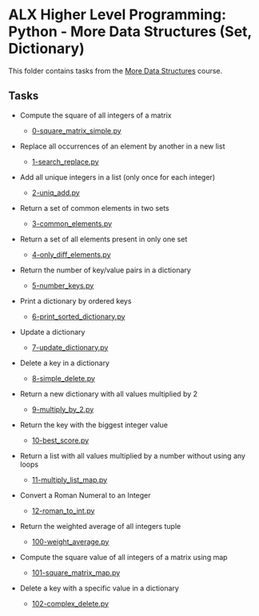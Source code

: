 # ALX Higher Level Programming: Python - More Data Structures (Set, Dictionary)

This folder contains tasks from the [More Data Structures](https://github.com/MaxTheDreaded/alx-higher_level_programming/blob/main/0x04-python-more_data_structures) course.

## Tasks

- Compute the square of all integers of a matrix
  - [0-square_matrix_simple.py](
        https://github.com/MaxTheDreaded/alx-higher_level_programming/blob/main/0x04-python-more_data_structures/0-square_matrix_simple.py
    )

- Replace all occurrences of an element by another in a new list
  - [1-search_replace.py](
        https://github.com/MaxTheDreaded/alx-higher_level_programming/blob/main/0x04-python-more_data_structures/1-search_replace.py
    )

- Add all unique integers in a list (only once for each integer)
  - [2-uniq_add.py](
        https://github.com/MaxTheDreaded/alx-higher_level_programming/blob/main/0x04-python-more_data_structures/2-uniq.py
    )

- Return a set of common elements in two sets
  - [3-common_elements.py](
        https://github.com/MaxTheDreaded/alx-higher_level_programming/blob/main/0x04-python-more_data_structures/3-common_elements.py
    )

- Return a set of all elements present in only one set
  - [4-only_diff_elements.py](
        https://github.com/MaxTheDreaded/alx-higher_level_programming/blob/main/0x04-python-more_data_structures/4-only_diff_elements.py
    )

- Return the number of key/value pairs in a dictionary
  - [5-number_keys.py](
        https://github.com/MaxTheDreaded/alx-higher_level_programming/blob/main/0x04-python-more_data_structures/5-number_keys.py
    )

- Print a dictionary by ordered keys
  - [6-print_sorted_dictionary.py](
        https://github.com/MaxTheDreaded/alx-higher_level_programming/blob/main/0x04-python-more_data_structures/6-print_sorted_dictionary.py
    )

- Update a dictionary
  - [7-update_dictionary.py](
        https://github.com/MaxTheDreaded/alx-higher_level_programming/blob/main/0x04-python-more_data_structures/7-update_dictionary.py
    )

- Delete a key in a dictionary
  - [8-simple_delete.py](
        https://github.com/MaxTheDreaded/alx-higher_level_programming/blob/main/0x04-python-more_data_structures/8-simple_delete.py
    )

- Return a new dictionary with all values multiplied by 2
  - [9-multiply_by_2.py](
        https://github.com/MaxTheDreaded/alx-higher_level_programming/blob/main/0x04-python-more_data_structures/9-multiply_by_2.py
    )

- Return the key with the biggest integer value
  - [10-best_score.py](
        https://github.com/MaxTheDreaded/alx-higher_level_programming/blob/main/0x04-python-more_data_structures/10-best_score.py
    )

- Return a list with all values multiplied by a number without using any loops
  - [11-multiply_list_map.py](
        https://github.com/MaxTheDreaded/alx-higher_level_programming/blob/main/0x04-python-more_data_structures/11-multiply_list_map.py
  )

- Convert a Roman Numeral to an Integer
  - [12-roman_to_int.py](
        https://github.com/MaxTheDreaded/alx-higher_level_programming/blob/main/0x04-python-more_data_structures/12-roman_to_int.py
    )

- Return the weighted average of all integers tuple
  - [100-weight_average.py](
        https://github.com/MaxTheDreaded/alx-higher_level_programming/blob/main/0x04-python-more_data_structures/100-weight_average.py
    )

- Compute the square value of all integers of a matrix using map
  - [101-square_matrix_map.py](
        https://github.com/MaxTheDreaded/alx-higher_level_programming/blob/main/0x04-python-more_data_structures/101-square_matrix_map.py
    )

- Delete a key with a specific value in a dictionary
  - [102-complex_delete.py](
        https://github.com/MaxTheDreaded/alx-higher_level_programming/blob/main/0x04-python-more_data_structures/102-complex_delete.py
  )
